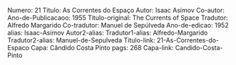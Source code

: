 Numero: 21
Titulo: As Correntes do Espaço
Autor: Isaac Asimov
Co-autor: 
Ano-de-Publicacaoo: 1955
Titulo-original: The Currents of Space
Tradutor: Alfredo Margarido
Co-tradutor: Manuel de Sepúlveda
Ano-de-edicao: 1952
alias: Isaac-Asimov
Autor2-alias: 
Tradutor1-alias: Alfredo-Margarido
Tradutor2-alias: Manuel-de-Sepulveda
Titulo-link: 21-As-Correntes-do-Espaco
Capa: Cândido Costa Pinto
pags: 268
Capa-link: Candido-Costa-Pinto